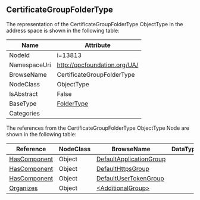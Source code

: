 <!-- objecttype -->
## CertificateGroupFolderType
  
<!-- end of text -->
The representation of the CertificateGroupFolderType ObjectType in the address space is shown in the following table:  

|Name|Attribute|
|---|---|
|NodeId|i=13813|
|NamespaceUri|http://opcfoundation.org/UA/|
|BrowseName|CertificateGroupFolderType|
|NodeClass|ObjectType|
|IsAbstract|False|
|BaseType|[FolderType](../../ObjectTypes/FolderType/readme.md)|
|Categories||

The references from the CertificateGroupFolderType ObjectType Node are shown in the following table:  

|Reference|NodeClass|BrowseName|DataType|TypeDefinition|ModellingRule|
|---|---|---|---|---|---|
|[HasComponent](../../ReferenceTypes/HasComponent/readme.md)|Object|[DefaultApplicationGroup](#DefaultApplicationGroup)||[CertificateGroupType](../../ObjectTypes/CertificateGroupType/readme.md)|[Mandatory](../../Objects/Mandatory/readme.md)|
|[HasComponent](../../ReferenceTypes/HasComponent/readme.md)|Object|[DefaultHttpsGroup](#DefaultHttpsGroup)||[CertificateGroupType](../../ObjectTypes/CertificateGroupType/readme.md)|[Optional](../../Objects/Optional/readme.md)|
|[HasComponent](../../ReferenceTypes/HasComponent/readme.md)|Object|[DefaultUserTokenGroup](#DefaultUserTokenGroup)||[CertificateGroupType](../../ObjectTypes/CertificateGroupType/readme.md)|[Optional](../../Objects/Optional/readme.md)|
|[Organizes](../../ReferenceTypes/Organizes/readme.md)|Object|[&lt;AdditionalGroup&gt;](#&lt;AdditionalGroup&gt;)||[CertificateGroupType](../../ObjectTypes/CertificateGroupType/readme.md)|[OptionalPlaceholder](../../Objects/OptionalPlaceholder/readme.md)|


